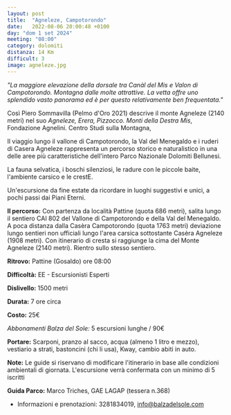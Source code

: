 ```yaml
---
layout: post
title:  "Agneleze, Campotorondo"
date:   2022-08-06 20:00:48 +0100
day: "dom 1 set 2024"
meeting: "08:00"
category: dolomiti
distanza: 14 Km
difficult: 3
image: agneleze.jpg
---
```


*"La maggiore elevazione della dorsale tra Canàl del Mis e Valon di Campotorondo. Montagna dalle molte attrattive. La vetta offre uno splendido vasto panorama ed è per questo relativamente ben frequentata."*

Così Piero Sommavilla (Pelmo d'Oro 2021) descrive il monte Agneleze (2140 metri) nel suo *Agneleze, Erera, Pizzocco. Monti della Destra Mis*, Fondazione Agnelini. Centro Studi sulla Montagna, 

Il viaggio lungo il vallone di Campotorondo, la Val del Menegaldo e i ruderi di Casera Agneleze rappresenta un percorso storico e naturalistico in una delle aree più caratteristiche dell'intero Parco Nazionale Dolomiti Bellunesi.

La fauna selvatica, i boschi silenziosi, le radure con le piccole baite, l'ambiente carsico e le crestE.

Un'escursione da fine estate da ricordare in luoghi suggestivi e unici, a pochi passi dai Piani Eterni.

**Il percorso:** Con partenza da località Pattine (quota 686 metri), salita lungo il sentiero CAI 802 del Vallone di Campotorondo e della Val del Menegaldo. A poca distanza dalla Casèra Campotorondo (quota 1763 metri) deviazione lungo sentieri non ufficiali lungo l'area carsica sottostante Casèra Agneleze (1908 metri). Con itinerario di cresta si raggiunge la cima del Monte Agneleze (2140 metri).
Rientro sullo stesso sentiero.


**Ritrovo:** Pattine (Gosaldo) ore 08:00

**Difficoltà:** EE - Escursionisti Esperti

**Dislivello:** 1500 metri

**Durata:** 7 ore circa

**Costo:** 25€ 

*Abbonamenti Balza del Sole:* 5 escursioni lunghe / 90€

**Portare:** Scarponi, pranzo al sacco, acqua (almeno 1 litro e mezzo), vestiario a strati, bastoncini (chi li usa), Kway, cambio abiti in auto.

**Note:** Le guide si riservano di modificare l'itinerario in base alle condizioni ambientali di giornata. L'escursione verrà confermata con un minimo di 5 iscritti

**Guida Parco:** Marco Triches, GAE LAGAP (tessera n.368) 

+ Informazioni e prenotazioni: 3281834019, info@balzadelsole.com
